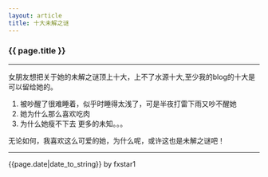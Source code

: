 ```yaml
---
layout: article
title: 十大未解之谜
---
```


### {{ page.title }} ###

---

<p> 女朋友想把关于她的未解之谜顶上十大，上不了水源十大,至少我的blog的十大是可以留给她的。</p>

1. 被吵醒了很难睡着，似乎时睡得太浅了，可是半夜打雷下雨又吵不醒她
2. 她为什么那么喜欢吃肉
3. 为什么她瘦不下去
更多的未知。。。

<p> 无论如何，我喜欢这么可爱的她，为什么呢，或许这也是未解之谜吧！</p>

---
<p>{{page.date|date_to_string}} by fxstar1</p>
